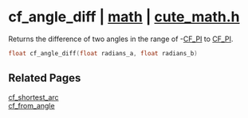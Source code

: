 # cf_angle_diff | [math](https://github.com/RandyGaul/cute_framework/blob/master/docs/math_readme.md) | [cute_math.h](https://github.com/RandyGaul/cute_framework/blob/master/include/cute_math.h)

Returns the difference of two angles in the range of -[CF_PI](https://github.com/RandyGaul/cute_framework/blob/master/docs/math/cf_pi.md) to [CF_PI](https://github.com/RandyGaul/cute_framework/blob/master/docs/math/cf_pi.md).

```cpp
float cf_angle_diff(float radians_a, float radians_b)
```

## Related Pages

[cf_shortest_arc](https://github.com/RandyGaul/cute_framework/blob/master/docs/math/cf_shortest_arc.md)  
[cf_from_angle](https://github.com/RandyGaul/cute_framework/blob/master/docs/math/cf_from_angle.md)  
